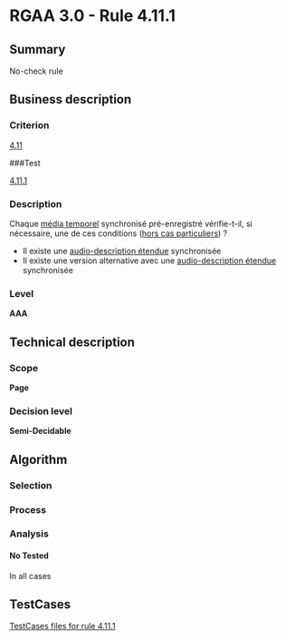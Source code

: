 # RGAA 3.0 -  Rule 4.11.1

## Summary

No-check rule

## Business description

### Criterion

[4.11](http://disic.github.io/rgaa_referentiel_en/RGAA3.0_Criteria_English_version_v1.html#crit-4-11)

###Test

[4.11.1](http://disic.github.io/rgaa_referentiel_en/RGAA3.0_Criteria_English_version_v1.html#test-4-11-1)

### Description

Chaque <a href="http://references.modernisation.gouv.fr/referentiel-technique-0#mMediaTemp">m&eacute;dia temporel</a> synchronis&eacute; pr&eacute;-enregistr&eacute; v&eacute;rifie-t-il, si n&eacute;cessaire, une de ces conditions (<a href="http://references.modernisation.gouv.fr/referentiel-technique-0#cpCrit4-" title="Cas particuliers pour le crit&egrave;re 4.11">hors cas particuliers</a>) ? 
 
 *  Il existe une <a href="http://references.modernisation.gouv.fr/referentiel-technique-0#mAudioDescE">audio-description &eacute;tendue</a> synchronis&eacute;e 
 *  Il existe une version alternative avec une <a href="http://references.modernisation.gouv.fr/referentiel-technique-0#mAudioDescE">audio-description &eacute;tendue</a> synchronis&eacute;e 


### Level

**AAA**

## Technical description

### Scope

**Page**

### Decision level

**Semi-Decidable**

## Algorithm

### Selection

### Process

### Analysis

#### No Tested 

In all cases



##  TestCases 

[TestCases files for rule 4.11.1](https://github.com/Asqatasun/Asqatasun/tree/master/rules/rules-rgaa3.0/src/test/resources/testcases/rgaa30/Rgaa30Rule041101/) 


